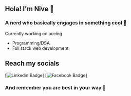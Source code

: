 ## Hola! I'm Nive 🤞
### A nerd who basically engages in something cool 🦾
Currently working on aceing
* Programming/DSA
* Full stack web development
## Reach my socials
[![Linkedin Badge](https://img.shields.io/badge/LinkedIn-0077B5?style=for-the-badge&logo=linkedin&logoColor=white)]
[![Facebook Badge](https://img.shields.io/badge/Facebook-1877F2?style=for-the-badge&logo=facebook&logoColor=white)]
### And remember you are best in your way 🌈




